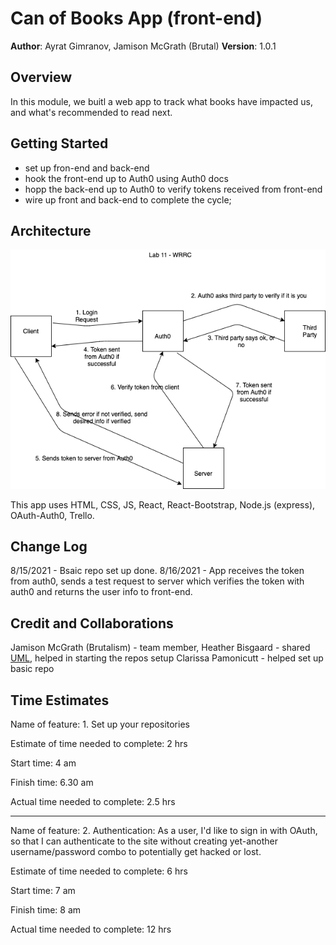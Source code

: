 # Can of Books App (front-end)

**Author**: Ayrat Gimranov, Jamison McGrath (Brutal)
**Version**: 1.0.1 

## Overview
<!-- Provide a high level overview of what this application is and why you are building it, beyond the fact that it's an assignment for this class. (i.e. What's your problem domain?) -->
In this module, we buitl a web app to track what books have impacted us, and what's recommended to read next.

## Getting Started
<!-- What are the steps that a user must take in order to build this app on their own machine and get it running? -->
- set up fron-end and back-end
- hook the front-end up to Auth0 using Auth0 docs
- hopp the back-end up to Auth0 to verify tokens received from front-end
- wire up front and back-end to complete the cycle;

## Architecture
<!-- Provide a detailed description of the application design. What technologies (languages, libraries, etc) you're using, and any other relevant design information. -->
![WRRC](./img/Lab11WRRC.png)

This app uses HTML, CSS, JS, React, React-Bootstrap, Node.js (express), OAuth-Auth0, Trello.  

## Change Log
<!-- Use this area to document the iterative changes made to your application as each feature is successfully implemented. Use time stamps. Here's an example:

01-01-2001 4:59pm - Application now has a fully-functional express server, with a GET route for the location resource. -->
8/15/2021 - Bsaic repo set up done.
8/16/2021 - App receives the token from auth0, sends a test request to server which verifies the token with auth0 and returns the user info to front-end.

## Credit and Collaborations
<!-- Give credit (and a link) to other people or resources that helped you build this application. -->
Jamison McGrath (Brutalism) - team member,
Heather Bisgaard - shared [UML](./img/Lab11WRRC.png), helped in starting the repos setup
Clarissa Pamonicutt - helped set up basic repo

## Time Estimates

Name of feature: 1. Set up your repositories

Estimate of time needed to complete: 2 hrs

Start time: 4 am

Finish time: 6.30 am

Actual time needed to complete: 2.5 hrs

---------------------------------

Name of feature: 2. Authentication: As a user, I'd like to sign in with OAuth, so that I can authenticate to the site without creating yet-another username/password combo to potentially get hacked or lost.

Estimate of time needed to complete: 6 hrs

Start time: 7 am

Finish time: 8 am

Actual time needed to complete: 12 hrs
